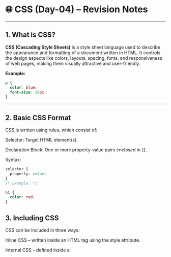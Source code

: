 # 🌐 CSS (Day-04) – Revision Notes

---

## 1. What is CSS?
**CSS (Cascading Style Sheets)** is a style sheet language used to describe the appearance and formatting of a document written in HTML. It controls the design aspects like colors, layouts, spacing, fonts, and responsiveness of web pages, making them visually attractive and user-friendly.

**Example:**
```css
p {
  color: blue;
  font-size: 16px;
}
```
---
## 2. Basic CSS Format
CSS is written using rules, which consist of:

Selector: Target HTML element(s).

Declaration Block: One or more property-value pairs enclosed in {}.

Syntax:
```css
selector {
  property: value;
}
/* Example: */

h1 {
  color: red;
}
```
##  3. Including CSS
CSS can be included in three ways:

Inline CSS – written inside an HTML tag using the style attribute.

Internal CSS – defined inside a <style> tag in the <head> section.

External CSS – saved in a separate .css file and linked via <link>.

Best Practice: Use external CSS for maintainability.

Example (External):
```css
<link rel="stylesheet" href="style.css">
```
## 4. Color Property
The color property in CSS sets the color of text content inside an element.

Example:
```css
h2 {
  color: green;
}
```

## 5. Background Color Property
This property sets the background color of an element.

Example:
```css
div {
  background-color: lightblue;
}
```

## 6. Color Systems (Name & RGB)
CSS supports various color formats:

Color Names: e.g., red, blue, black

RGB (Red, Green, Blue): e.g., rgb(255, 0, 0)

Example:
```css
p {
  color: rgb(0, 128, 0); /* Green */
}
```

## 7. Hex Codes
Hexadecimal color codes represent colors using 6-digit combinations of letters and numbers. Each pair (RR, GG, BB) represents red, green, and blue intensity (00 to FF).

Example:
```css
body {
  background-color: #ffcc00; /* Yellow */
}
```
## 8. Text Align Property
The text-align property is used to align text within an element.

Common Values:
left

right

center

justify

Example:
```css
p {
  text-align: center;
}
```

## 9. Font Weight & Text Decoration
Font Weight: Adjusts the boldness of the text.

Common values: normal, bold, lighter, 100–900

Text Decoration: Adds styles like underline, overline, or line-through.

Example:
```css
h3 {
  font-weight: bold;
  text-decoration: underline;
}
```

## 10. Line Height & Letter Spacing
Line Height: Sets the amount of space between lines of text.

Letter Spacing: Adjusts spacing between characters in the text.

Example:
```css
p {
  line-height: 1.8;
  letter-spacing: 2px;
}
```

## 11. Units in CSS (Pixel)
CSS allows different types of units.
Pixels (px) are an absolute unit commonly used for fixed sizing.

Other units include %, em, rem, vw, and vh.

Example:
```css
div {
  width: 300px;
  padding: 20px;
}
```

## 12. Font Family
The font-family property defines the typeface (font) used for text.

Tip: Always provide a fallback font and a generic font family like sans-serif.

Example:
```css
body {
  font-family: Arial, Helvetica, sans-serif;
}
```